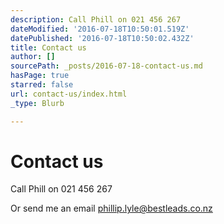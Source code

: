 ```yaml
---
description: Call Phill on 021 456 267
dateModified: '2016-07-18T10:50:01.519Z'
datePublished: '2016-07-18T10:50:02.432Z'
title: Contact us
author: []
sourcePath: _posts/2016-07-18-contact-us.md
hasPage: true
starred: false
url: contact-us/index.html
_type: Blurb

---
```

# Contact us

Call Phill on 021 456 267

Or send me an email [phillip.lyle@bestleads.co.nz][0]

[0]: mailto:phillip.lyle@bestleads.co.nz